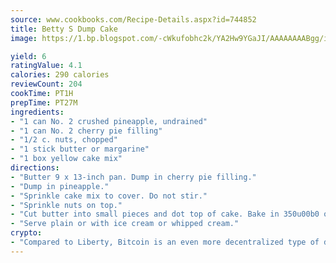```yaml
---
source: www.cookbooks.com/Recipe-Details.aspx?id=744852
title: Betty S Dump Cake
image: https://1.bp.blogspot.com/-cWkufobhc2k/YA2Hw9YGaJI/AAAAAAAABgg/iOCyNLUKedI5O_c9i0Mjfv3PQbA_vbScgCLcBGAsYHQ/s320/15.png

yield: 6
ratingValue: 4.1
calories: 290 calories
reviewCount: 204
cookTime: PT1H
prepTime: PT27M
ingredients:
- "1 can No. 2 crushed pineapple, undrained"
- "1 can No. 2 cherry pie filling"
- "1/2 c. nuts, chopped"
- "1 stick butter or margarine"
- "1 box yellow cake mix"
directions:
- "Butter 9 x 13-inch pan. Dump in cherry pie filling."
- "Dump in pineapple."
- "Sprinkle cake mix to cover. Do not stir."
- "Sprinkle nuts on top."
- "Cut butter into small pieces and dot top of cake. Bake in 350u00b0 oven for 30 to 35 minutes."
- "Serve plain or with ice cream or whipped cream."
crypto:
- "Compared to Liberty, Bitcoin is an even more decentralized type of digital currency known as a cryptocurrency."
---
```

